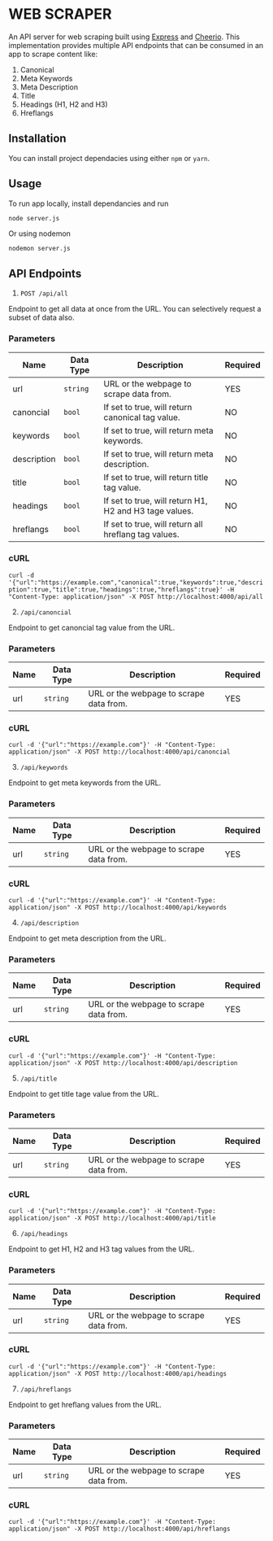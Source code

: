 # WEB SCRAPER
An API server for web scraping built using [Express](https://expressjs.com/) and [Cheerio](https://cheerio.js.org/). This implementation provides multiple API endpoints that can be consumed in an app to scrape content like:

1. Canonical
2. Meta Keywords
3. Meta Description
4. Title
5. Headings (H1, H2 and H3)
6. Hreflangs

## Installation
You can install project dependacies using either `npm` or `yarn`.

## Usage
To run app locally, install dependancies and run
```bash
node server.js
```
Or using nodemon
```
nodemon server.js
```

## API Endpoints
1. `POST /api/all`

Endpoint to get all data at once from the URL. You can selectively request a subset of data also.

### Parameters

Name | Data Type |Description | Required
-----|-----------|------------|---------
url|`string`|URL or the webpage to scrape data from.|YES
canoncial|`bool`|If set to true, will return canonical tag value.|NO
keywords|`bool`|If set to true, will return meta keywords.|NO
description|`bool`|If set to true, will return meta description.|NO
title|`bool`|If set to true, will return title tag value.|NO
headings|`bool`|If set to true, will return H1, H2 and H3 tage values.|NO
hreflangs|`bool`|If set to true, will return all hreflang tag values.|NO

### cURL

```curl -d '{"url":"https://example.com","canonical":true,"keywords":true,"description":true,"title":true,"headings":true,"hreflangs":true}' -H "Content-Type: application/json" -X POST http://localhost:4000/api/all```

2. `/api/canoncial`

Endpoint to get canoncial tag value from the URL.

### Parameters

Name | Data Type |Description | Required
-----|-----------|------------|---------
url|`string`|URL or the webpage to scrape data from.|YES

### cURL

```curl -d '{"url":"https://example.com"}' -H "Content-Type: application/json" -X POST http://localhost:4000/api/canoncial```

3. `/api/keywords`

Endpoint to get meta keywords from the URL.

### Parameters

Name | Data Type |Description | Required
-----|-----------|------------|---------
url|`string`|URL or the webpage to scrape data from.|YES

### cURL

```curl -d '{"url":"https://example.com"}' -H "Content-Type: application/json" -X POST http://localhost:4000/api/keywords```

4. `/api/description`

Endpoint to get meta description from the URL.

### Parameters

Name | Data Type |Description | Required
-----|-----------|------------|---------
url|`string`|URL or the webpage to scrape data from.|YES

### cURL

```curl -d '{"url":"https://example.com"}' -H "Content-Type: application/json" -X POST http://localhost:4000/api/description```

5. `/api/title`

Endpoint to get title tage value from the URL.

### Parameters

Name | Data Type |Description | Required
-----|-----------|------------|---------
url|`string`|URL or the webpage to scrape data from.|YES

### cURL

```curl -d '{"url":"https://example.com"}' -H "Content-Type: application/json" -X POST http://localhost:4000/api/title```

6. `/api/headings`

Endpoint to get H1, H2 and H3 tag values from the URL.

### Parameters

Name | Data Type |Description | Required
-----|-----------|------------|---------
url|`string`|URL or the webpage to scrape data from.|YES

### cURL

```curl -d '{"url":"https://example.com"}' -H "Content-Type: application/json" -X POST http://localhost:4000/api/headings```

7. `/api/hreflangs`

Endpoint to get hreflang values from the URL.

### Parameters

Name | Data Type |Description | Required
-----|-----------|------------|---------
url|`string`|URL or the webpage to scrape data from.|YES

### cURL

```curl -d '{"url":"https://example.com"}' -H "Content-Type: application/json" -X POST http://localhost:4000/api/hreflangs```